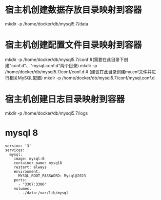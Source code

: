 # 宿主机创建数据存放目录映射到容器
mkdir -p /home/docker/db/mysql5.7/data

# 宿主机创建配置文件目录映射到容器 
mkdir -p /home/docker/db/mysql5.7/conf #(需要在此目录下创建"conf.d"、"mysql.conf.d"两个目录)
mkdir -p /home/docker/db/mysql5.7/conf/conf.d # (建议在此目录创建my.cnf文件并进行相关MySQL配置)
mkdir -p /home/docker/db/mysql5.7/conf/mysql.conf.d

# 宿主机创建日志目录映射到容器
mkdir -p /home/docker/db/mysql5.7/logs



# mysql 8

```
version: '3'
services:
  mysql:
    image: mysql:8
    container_name: mysql8
    restart: always
    environment:
      MYSQL_ROOT_PASSWORD: Mysql@2023
    ports:
      - "3307:3306"
    volumes:
      - ./data:/var/lib/mysql

```